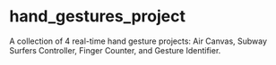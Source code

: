 # hand_gestures_project
A collection of 4 real-time hand gesture projects: Air Canvas, Subway Surfers Controller, Finger Counter, and Gesture Identifier.
